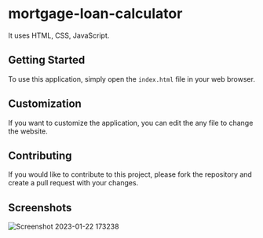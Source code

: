 # mortgage-loan-calculator

It uses HTML, CSS, JavaScript.


## Getting Started

To use this application, simply open the `index.html` file in your web browser.

## Customization

If you want to customize the application, you can edit the any file to change the website.

## Contributing

If you would like to contribute to this project, please fork the repository and create a pull request with your changes.

## Screenshots
![Screenshot 2023-01-22 173238](https://user-images.githubusercontent.com/105864220/214854186-34294082-38e4-43bd-aef8-d0ec9c4045d3.png)
